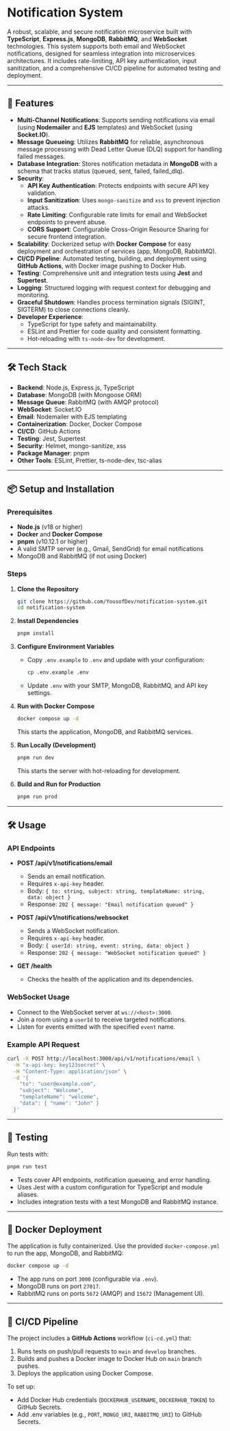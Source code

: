 # Notification System

A robust, scalable, and secure notification microservice built with **TypeScript**, **Express.js**, **MongoDB**, **RabbitMQ**, and **WebSocket** technologies. This system supports both email and WebSocket notifications, designed for seamless integration into microservices architectures. It includes rate-limiting, API key authentication, input sanitization, and a comprehensive CI/CD pipeline for automated testing and deployment.

---

## 🚀 Features

- **Multi-Channel Notifications**: Supports sending notifications via email (using **Nodemailer** and **EJS** templates) and WebSocket (using **Socket.IO**).
- **Message Queueing**: Utilizes **RabbitMQ** for reliable, asynchronous message processing with Dead Letter Queue (DLQ) support for handling failed messages.
- **Database Integration**: Stores notification metadata in **MongoDB** with a schema that tracks status (queued, sent, failed, failed_dlq).
- **Security**:
  - **API Key Authentication**: Protects endpoints with secure API key validation.
  - **Input Sanitization**: Uses `mongo-sanitize` and `xss` to prevent injection attacks.
  - **Rate Limiting**: Configurable rate limits for email and WebSocket endpoints to prevent abuse.
  - **CORS Support**: Configurable Cross-Origin Resource Sharing for secure frontend integration.
- **Scalability**: Dockerized setup with **Docker Compose** for easy deployment and orchestration of services (app, MongoDB, RabbitMQ).
- **CI/CD Pipeline**: Automated testing, building, and deployment using **GitHub Actions**, with Docker image pushing to Docker Hub.
- **Testing**: Comprehensive unit and integration tests using **Jest** and **Supertest**.
- **Logging**: Structured logging with request context for debugging and monitoring.
- **Graceful Shutdown**: Handles process termination signals (SIGINT, SIGTERM) to close connections cleanly.
- **Developer Experience**:
  - TypeScript for type safety and maintainability.
  - ESLint and Prettier for code quality and consistent formatting.
  - Hot-reloading with `ts-node-dev` for development.

---

## 🛠 Tech Stack

- **Backend**: Node.js, Express.js, TypeScript
- **Database**: MongoDB (with Mongoose ORM)
- **Message Queue**: RabbitMQ (with AMQP protocol)
- **WebSocket**: Socket.IO
- **Email**: Nodemailer with EJS templating
- **Containerization**: Docker, Docker Compose
- **CI/CD**: GitHub Actions
- **Testing**: Jest, Supertest
- **Security**: Helmet, mongo-sanitize, xss
- **Package Manager**: pnpm
- **Other Tools**: ESLint, Prettier, ts-node-dev, tsc-alias

---

## 📦 Setup and Installation

### Prerequisites

- **Node.js** (v18 or higher)
- **Docker** and **Docker Compose**
- **pnpm** (v10.12.1 or higher)
- A valid SMTP server (e.g., Gmail, SendGrid) for email notifications
- MongoDB and RabbitMQ (if not using Docker)

### Steps

1. **Clone the Repository**

   ```bash
   git clone https://github.com/YousofDev/notification-system.git
   cd notification-system
   ```

2. **Install Dependencies**

   ```bash
   pnpm install
   ```

3. **Configure Environment Variables**

   - Copy `.env.example` to `.env` and update with your configuration:
     ```bash
     cp .env.example .env
     ```
   - Update `.env` with your SMTP, MongoDB, RabbitMQ, and API key settings.

4. **Run with Docker Compose**

   ```bash
   docker compose up -d
   ```

   This starts the application, MongoDB, and RabbitMQ services.

5. **Run Locally (Development)**

   ```bash
   pnpm run dev
   ```

   This starts the server with hot-reloading for development.

6. **Build and Run for Production**
   ```bash
   pnpm run prod
   ```

---

## 🛠 Usage

### API Endpoints

- **POST /api/v1/notifications/email**

  - Sends an email notification.
  - Requires `x-api-key` header.
  - Body: `{ to: string, subject: string, templateName: string, data: object }`
  - Response: `202 { message: "Email notification queued" }`

- **POST /api/v1/notifications/websocket**

  - Sends a WebSocket notification.
  - Requires `x-api-key` header.
  - Body: `{ userId: string, event: string, data: object }`
  - Response: `202 { message: "WebSocket notification queued" }`

- **GET /health**
  - Checks the health of the application and its dependencies.

### WebSocket Usage

- Connect to the WebSocket server at `ws://<host>:3000`.
- Join a room using a `userId` to receive targeted notifications.
- Listen for events emitted with the specified `event` name.

### Example API Request

```bash
curl -X POST http://localhost:3000/api/v1/notifications/email \
  -H "x-api-key: key123secret" \
  -H "Content-Type: application/json" \
  -d '{
    "to": "user@example.com",
    "subject": "Welcome",
    "templateName": "welcome",
    "data": { "name": "John" }
  }'
```

---

## 🧪 Testing

Run tests with:

```bash
pnpm run test
```

- Tests cover API endpoints, notification queueing, and error handling.
- Uses Jest with a custom configuration for TypeScript and module aliases.
- Includes integration tests with a test MongoDB and RabbitMQ instance.

---

## 🐳 Docker Deployment

The application is fully containerized. Use the provided `docker-compose.yml` to run the app, MongoDB, and RabbitMQ:

```bash
docker compose up -d
```

- The app runs on port `3000` (configurable via `.env`).
- MongoDB runs on port `27017`.
- RabbitMQ runs on ports `5672` (AMQP) and `15672` (Management UI).

---

## 🤖 CI/CD Pipeline

The project includes a **GitHub Actions** workflow (`ci-cd.yml`) that:

1. Runs tests on push/pull requests to `main` and `develop` branches.
2. Builds and pushes a Docker image to Docker Hub on `main` branch pushes.
3. Deploys the application using Docker Compose.

To set up:

- Add Docker Hub credentials (`DOCKERHUB_USERNAME`, `DOCKERHUB_TOKEN`) to GitHub Secrets.
- Add .env variables (e.g., `PORT`, `MONGO_URI`, `RABBITMQ_URI`) to GitHub Secrets.
